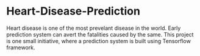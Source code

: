 # Heart-Disease-Prediction

Heart disease is one of the most prevelant disease in the world. Early prediction system can avert the fatalities caused by the same. This project is one small initiative, where a prediction system is built using Tensorflow framework.
